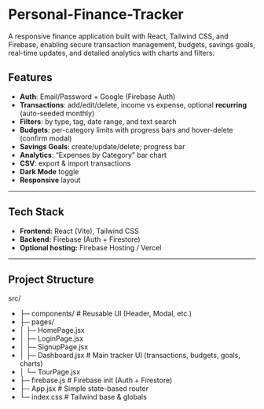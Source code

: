 # Personal-Finance-Tracker
A responsive finance application built with React, Tailwind CSS, and Firebase, enabling secure transaction management, budgets, savings goals, real-time updates, and detailed analytics with charts and filters.

## Features

- **Auth**: Email/Password + Google (Firebase Auth)
- **Transactions**: add/edit/delete, income vs expense, optional **recurring** (auto-seeded monthly)
- **Filters**: by type, tag, date range, and text search
- **Budgets**: per-category limits with progress bars and hover-delete (confirm modal)
- **Savings Goals**: create/update/delete; progress bar
- **Analytics**: “Expenses by Category” bar chart
- **CSV**: export & import transactions
- **Dark Mode** toggle
- **Responsive** layout

---

## Tech Stack

- **Frontend:** React (Vite), Tailwind CSS
- **Backend:** Firebase (Auth + Firestore)
- **Optional hosting:** Firebase Hosting / Vercel

---

## Project Structure

src/
- ├─ components/ # Reusable UI (Header, Modal, etc.)
- ├─ pages/
- │ ├─ HomePage.jsx
- │ ├─ LoginPage.jsx
- │ ├─ SignupPage.jsx
- │ ├─ Dashboard.jsx # Main tracker UI (transactions, budgets, goals, charts)
- │ └─ TourPage.jsx
- ├─ firebase.js # Firebase init (Auth + Firestore)
- ├─ App.jsx # Simple state-based router
- └─ index.css # Tailwind base & globals
